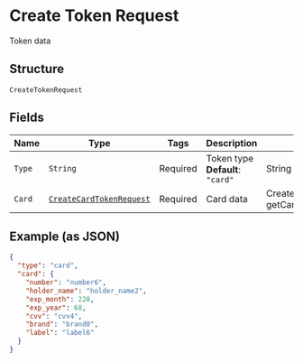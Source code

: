 
# Create Token Request

Token data

## Structure

`CreateTokenRequest`

## Fields

| Name | Type | Tags | Description | Getter | Setter |
|  --- | --- | --- | --- | --- | --- |
| `Type` | `String` | Required | Token type<br>**Default**: `"card"` | String getType() | setType(String type) |
| `Card` | [`CreateCardTokenRequest`](../../doc/models/create-card-token-request.md) | Required | Card data | CreateCardTokenRequest getCard() | setCard(CreateCardTokenRequest card) |

## Example (as JSON)

```json
{
  "type": "card",
  "card": {
    "number": "number6",
    "holder_name": "holder_name2",
    "exp_month": 228,
    "exp_year": 68,
    "cvv": "cvv4",
    "brand": "brand0",
    "label": "label6"
  }
}
```


